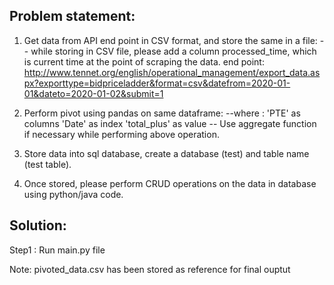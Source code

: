 ## Problem statement:

1. Get data from API end point in CSV format, and store the same in a file:
	-- while storing in CSV file, please add a column processed_time, which is current time at the point of scraping the data.
	end point: 
	http://www.tennet.org/english/operational_management/export_data.aspx?exporttype=bidpriceladder&format=csv&datefrom=2020-01-01&dateto=2020-01-02&submit=1
 
 
2. Perform pivot using pandas on same dataframe:
	--where : 'PTE' as columns 
			  'Date' as index 
			  'total_plus' as value
    -- Use aggregate function if necessary while performing above operation.		

3. Store data into sql database, create a database (test) and table name (test table).
4. Once stored, please perform CRUD operations on the data in database using python/java code.

## Solution:

Step1 : Run main.py file


Note:   pivoted_data.csv has been stored as reference for final ouptut